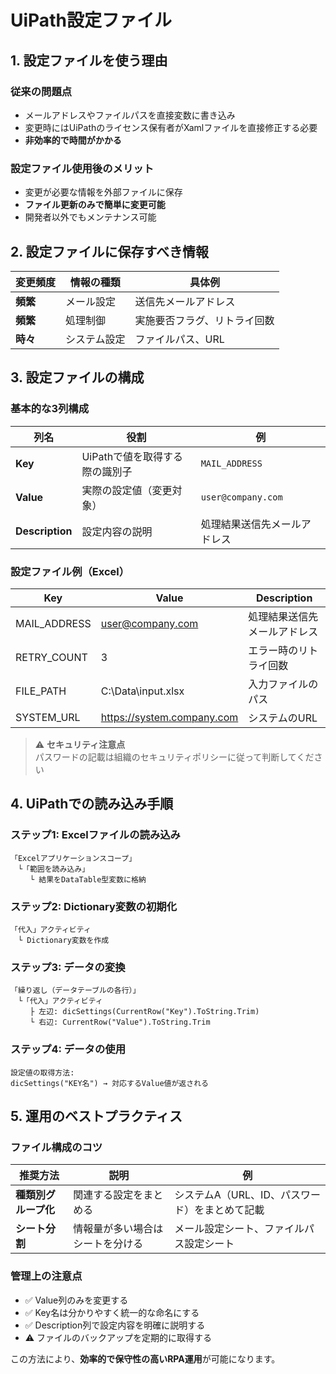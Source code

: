 # UiPath設定ファイル

## 1. 設定ファイルを使う理由

### 従来の問題点
- メールアドレスやファイルパスを直接変数に書き込み
- 変更時にはUiPathのライセンス保有者がXamlファイルを直接修正する必要
- **非効率的で時間がかかる**

### 設定ファイル使用後のメリット
- 変更が必要な情報を外部ファイルに保存
- **ファイル更新のみで簡単に変更可能**
- 開発者以外でもメンテナンス可能

## 2. 設定ファイルに保存すべき情報

| 変更頻度 | 情報の種類 | 具体例 |
|---------|-----------|--------|
| **頻繁** | メール設定 | 送信先メールアドレス |
| **頻繁** | 処理制御 | 実施要否フラグ、リトライ回数 |
| **時々** | システム設定 | ファイルパス、URL |

## 3. 設定ファイルの構成

### 基本的な3列構成

| 列名 | 役割 | 例 |
|------|------|-----|
| **Key** | UiPathで値を取得する際の識別子 | `MAIL_ADDRESS` |
| **Value** | 実際の設定値（変更対象） | `user@company.com` |
| **Description** | 設定内容の説明 | 処理結果送信先メールアドレス |

### 設定ファイル例（Excel）

| Key | Value | Description |
|-----|-------|-------------|
| MAIL_ADDRESS | user@company.com | 処理結果送信先メールアドレス |
| RETRY_COUNT | 3 | エラー時のリトライ回数 |
| FILE_PATH | C:\Data\input.xlsx | 入力ファイルのパス |
| SYSTEM_URL | https://system.company.com | システムのURL |

> ⚠️ **セキュリティ注意点**  
> パスワードの記載は組織のセキュリティポリシーに従って判断してください

## 4. UiPathでの読み込み手順

### ステップ1: Excelファイルの読み込み
```
「Excelアプリケーションスコープ」
　└「範囲を読み込み」
　　 └ 結果をDataTable型変数に格納
```

### ステップ2: Dictionary変数の初期化
```
「代入」アクティビティ
　└ Dictionary変数を作成
```

### ステップ3: データの変換
```
「繰り返し（データテーブルの各行）」
　└「代入」アクティビティ
　　 ├ 左辺: dicSettings(CurrentRow("Key").ToString.Trim)
　　 └ 右辺: CurrentRow("Value").ToString.Trim
```

### ステップ4: データの使用
```
設定値の取得方法:
dicSettings("KEY名") → 対応するValue値が返される
```

## 5. 運用のベストプラクティス

### ファイル構成のコツ

| 推奨方法 | 説明 | 例 |
|----------|------|-----|
| **種類別グループ化** | 関連する設定をまとめる | システムA（URL、ID、パスワード）をまとめて記載 |
| **シート分割** | 情報量が多い場合はシートを分ける | メール設定シート、ファイルパス設定シート |

### 管理上の注意点
- ✅ Value列のみを変更する
- ✅ Key名は分かりやすく統一的な命名にする
- ✅ Description列で設定内容を明確に説明する
- ⚠️ ファイルのバックアップを定期的に取得する

この方法により、**効率的で保守性の高いRPA運用**が可能になります。
